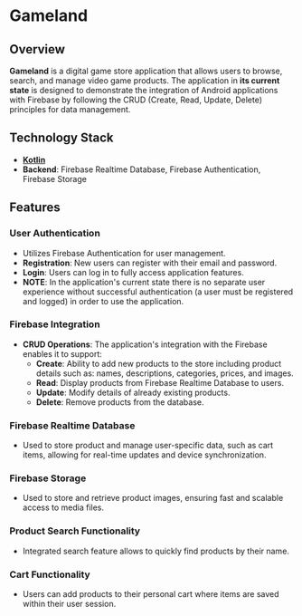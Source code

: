 # Gameland

## Overview
**Gameland** is a digital game store application that allows users to browse, search, and manage video game products. The application in **its current state** is designed to demonstrate the integration of Android applications with Firebase by following the CRUD (Create, Read, Update, Delete) principles for data management. 

## Technology Stack
- **[Kotlin](https://kotlinlang.org/)**
- **Backend**: Firebase Realtime Database, Firebase Authentication, Firebase Storage
  
## Features

### User Authentication
  - Utilizes Firebase Authentication for user management.
  - **Registration**: New users can register with their email and password.
  - **Login**: Users can log in to fully access application features.
- **NOTE**: In the application's current state there is no separate user experience without successful authentication (a user must be registered and logged) in order to use the application.

### Firebase Integration
- **CRUD Operations**: The application's integration with the Firebase enables it to support:
  - **Create**: Ability to add new products to the store including product details such as: names, descriptions, categories, prices, and images.
  - **Read**:   Display products from Firebase Realtime Database to users.
  - **Update**: Modify details of already existing products.
  - **Delete**: Remove products from the database.

### Firebase Realtime Database
  - Used to store product and manage user-specific data, such as cart items, allowing for real-time updates and device synchronization.

### Firebase Storage
  - Used to store and retrieve product images, ensuring fast and scalable access to media files.

### Product Search Functionality
  - Integrated search feature allows to quickly find products by their name.

### Cart Functionality
  - Users can add products to their personal cart where items are saved within their user session.



    
